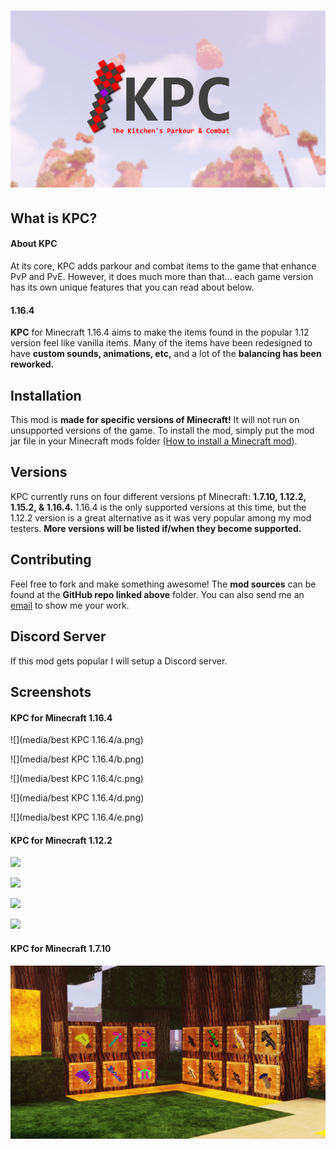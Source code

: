 # <img src="logo/v3/KPC_LOGO_v3.jpg"/>

## What is KPC?

#### About KPC

At its core, KPC adds parkour and combat items to the game that enhance PvP and PvE.  However, it does much more than that... each game version has its own unique features that you can read about below.

#### 1.16.4

__KPC__ for Minecraft 1.16.4 aims to make the items found in the popular 1.12 version feel like vanilla items.  Many of the items have been redesigned to have __custom sounds, animations, etc,__ and a lot of the __balancing has been reworked.__

## Installation

This mod is __made for specific versions of Minecraft!__  It will not run on unsupported versions of the game.  To install the mod, simply put the mod jar file in your Minecraft mods folder ([How to install a Minecraft mod](https://minecraft.gamepedia.com/Mods/Installing_Forge_mods)).

## Versions

KPC currently runs on four different versions pf Minecraft: __1.7.10, 1.12.2, 1.15.2, & 1.16.4.__  1.16.4 is the only supported versions at this time, but the 1.12.2 version is a great alternative as it was very popular among my mod testers.  __More versions will be listed if/when they become supported.__

## Contributing
Feel free to fork and make something awesome!  The __mod sources__ can be found at the __GitHub repo linked above__ folder.  You can also send me an [email](mailto:dupontinquiries@gmail.com) to show me your work.

## Discord Server

If this mod gets popular I will setup a Discord server.

## Screenshots

#### KPC for Minecraft 1.16.4

![](media/best KPC 1.16.4/a.png)

![](media/best KPC 1.16.4/b.png)

![](media/best KPC 1.16.4/c.png)

![](media/best KPC 1.16.4/d.png)

![](media/best KPC 1.16.4/e.png)

#### KPC for Minecraft 1.12.2

![](builds/1.12.2/screenshots/skelecreeperstaffs.png)

![](builds/1.12.2/screenshots/armor.png)

![](builds/1.12.2/screenshots/gravityislandsday.png)

![](builds/1.12.2/screenshots/gravityislandsatnight.png)

#### KPC for Minecraft 1.7.10

<img src="builds/1.7.10/release 1.0/images/2020-03-21_23.14.12.png"/>